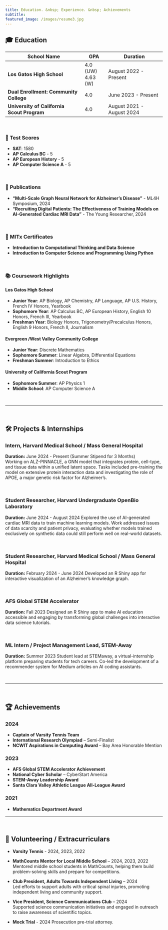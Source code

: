 ```yaml
---
title: Education. &nbsp; Experience. &nbsp; Achievements  
subtitle:   
featured_image: /images/resume3.jpg  
---
```


## 🎓 Education

| School Name                               | GPA                  | Duration                   |
|-------------------------------------------|----------------------|----------------------------|
| **Los Gatos High School**             | 4.0 (UW) <br> 4.63 (W) | August 2022 - Present      |
| **Dual Enrollment: Community College**  | 4.0         | June 2023 - Present   |
| **University of California Scout Program**| 4.0                | August 2021 - August 2024  |

<br>

### 📝 **Test Scores**
- **SAT**: 1580
- **AP Calculus BC** - 5
- **AP European History** - 5
- **AP Computer Science A** - 5

<br>

### 📄 **Publications**
- **“Multi-Scale Graph Neural Network for Alzheimer’s Disease”** - ML4H Symposium, 2024
- **“Recruiting Digital Patients: The Effectiveness of Training Models on AI-Generated Cardiac MRI Data”** - The Young Researcher, 2024

<br>

### 📜 **MITx Certificates**
- **Introduction to Computational Thinking and Data Science**
- **Introduction to Computer Science and Programming Using Python**

<br>

### 📚 **Coursework Highlights**
#### Los Gatos High School
   - **Junior Year**: AP Biology, AP Chemistry, AP Language, AP U.S. History, French IV Honors, Yearbook
   - **Sophomore Year**: AP Calculus BC, AP European History, English 10 Honors, French III, Yearbook
   - **Freshman Year**: Biology Honors, Trigonometry/Precalculus Honors, English 9 Honors, French II, Journalism

#### Evergreen /West Valley Community College 
- **Junior Year**: Discrete Mathematics
- **Sophomore Summer**: Linear Algebra, Differential Equations
- **Freshman Summer**: Introduction to Ethics

#### University of California Scout Program
- **Sophomore Summer**: AP Physics 1
- **Middle School**: AP Computer Science A 

<br>

---

<br>

## 🛠️ Projects & Internships

### Intern, Harvard Medical School / Mass General Hospital
**Duration:** June 2024 - Present (Summer Stipend for 3 Months)  
Working on ALZ-PINNACLE, a GNN model that integrates protein, cell-type, and tissue data within a unified latent space. Tasks included pre-training the model on extensive protein interaction data and investigating the role of APOE, a major genetic risk factor for Alzheimer’s.

<br>

### Student Researcher, Harvard Undergraduate OpenBio Laboratory
**Duration:** June 2024 - August 2024
Explored the use of AI-generated cardiac MRI data to train machine learning models. Work addressed issues of data scarcity and patient privacy, evaluating whether models trained exclusively on synthetic data could still perform well on real-world datasets.

<br>

### Student Researcher, Harvard Medical School / Mass General Hospital
**Duration:** February 2024 - June 2024
Developed an R Shiny app for interactive visualization of an Alzheimer’s knowledge graph.

<br>

### AFS Global STEM Accelerator
**Duration:** Fall 2023
Designed an R Shiny app to make AI education accessible and engaging by transforming global challenges into interactive data science tutorials. 

<br>

### ML Intern / Project Management Lead, STEM-Away
**Duration:** Summer 2023
Student lead at STEMaway, a virtual-internship platform preparing students for tech careers. Co-led the development of a recommender system for Medium articles on AI coding assistants.

<br>

---

<br>

## 🏆 **Achievements**

### 2024
- **Captain of Varsity Tennis Team**
- **International Research Olympiad** – Semi-Finalist
- **NCWIT Aspirations in Computing Award** – Bay Area Honorable Mention

### 2023
- **AFS Global STEM Accelerator Achievement**
- **National Cyber Scholar** – CyberStart America
- **STEM-Away Leadership Award**
- **Santa Clara Valley Athletic League All-League Award**

### 2021
- **Mathematics Department Award**


---

<br>

## 🤝 **Volunteering / Extracurriculars**
- **Varsity Tennis** - 2024, 2023, 2022

- **MathCounts Mentor for Local Middle School** – 2024, 2023, 2022  
  Mentored middle school students in MathCounts, helping them build problem-solving skills and prepare for competitions.

- **Club President, Adults Towards Independent Living** – 2024  
  Led efforts to support adults with critical spinal injuries, promoting independent living and community support.

- **Vice President, Science Communications Club** – 2024  
  Supported science communication initiatives and engaged in outreach to raise awareness of scientific topics.

- **Mock Trial** - 2024
  Prosecution pre-trial attorney. 

